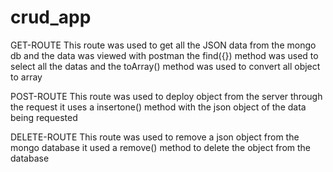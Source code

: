 # crud_app

GET-ROUTE
This route was used to get all the JSON data from the mongo db and the data was viewed with postman 
the find({}) method was used to select all the datas and the toArray() method was used to convert all object to array

POST-ROUTE
This route was used to deploy object from the server through the request
it uses a insertone() method with the json object of the data being requested

DELETE-ROUTE
This route was used to remove a json object from the mongo database
it used a remove() method to delete the object from the database